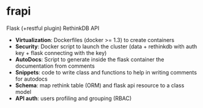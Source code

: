 frapi
=====

Flask (+restful plugin) RethinkDB API

* **Virtualization**: Dockerfiles (docker >= 1.3) to create containers
* **Security**: Docker script to launch the cluster (data + rethinkdb with auth key + flask connecting with the key)
* **AutoDocs**: Script to generate inside the flask container the documentation from comments
* **Snippets**: code to write class and functions to help in writing comments for autodocs
* **Schema**: map rethink table (ORM) and flask api resource to a class model
* **API auth**: users profiling and grouping (RBAC)
